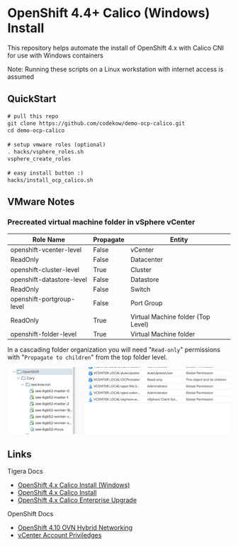 # OpenShift 4.4+ Calico (Windows) Install

This repository helps automate the install of OpenShift 4.x
with Calico CNI for use with Windows containers

Note: Running these scripts on a Linux workstation with internet access is assumed

## QuickStart
```
# pull this repo
git clone https://github.com/codekow/demo-ocp-calico.git
cd demo-ocp-calico

# setup vmware roles (optional)
. hacks/vsphere_roles.sh
vsphere_create_roles

# easy install button :)
hacks/install_ocp_calico.sh
```

## VMware Notes

### Precreated virtual machine folder in vSphere vCenter

Role Name | Propagate | Entity
--- | --- | ---
openshift-vcenter-level | False | vCenter
ReadOnly | False | Datacenter
openshift-cluster-level | True | Cluster
openshift-datastore-level | False | Datastore
ReadOnly | False | Switch
openshift-portgroup-level | False | Port Group
ReadOnly | True | Virtual Machine folder (Top Level)
openshift-folder-level | True | Virtual Machine folder

In a cascading folder organization you will need  "`Read-only`" permissions with "`Propagate to children`" from the top folder level.

![Folder Tree Example](docs/folder-permissions.png)

## Links

Tigera Docs
- [OpenShift 4.x Calico Install (Windows)](https://projectcalico.docs.tigera.io/getting-started/windows-calico/openshift/installation)
- [OpenShift 4.x Calico Install](https://docs.tigera.io/getting-started/openshift/installation)
- [OpenShift 4.x Calico Enterprise Upgrade](https://docs.tigera.io/maintenance/openshift-upgrade)

OpenShift Docs
- [OpenShift 4.10 OVN Hybrid Networking](https://docs.openshift.com/container-platform/4.10/networking/ovn_kubernetes_network_provider/configuring-hybrid-networking.html)
- [vCenter Account Priviledges](https://docs.openshift.com/container-platform/4.10/installing/installing_vsphere/installing-vsphere-installer-provisioned.html#installation-vsphere-installer-infra-requirements_installing-vsphere-installer-provisioned)
